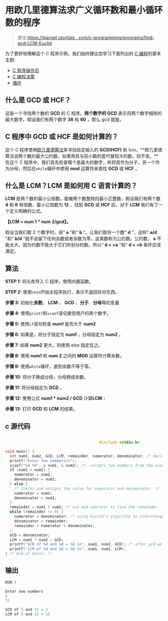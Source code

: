 # 用欧几里德算法求广义循环数和最小循环数的程序

> 原文:[https://learnet utortials . com/c-programming/programs/find-gcd-LCM-Euclid](https://learnetutorials.com/c-programming/programs/find-gcd-lcm-euclid)

为了更好地理解这个 C 程序示例，我们始终建议您学习下面列出的 [C 编程](../ "C programming")的基本主题:

*   [C 程序操作员](../../c-programming/operators "C program tokens")
*   [C 编程决策](../../c-programming/decision-making-statements "C programming decision making")
*   [循环](../../c-programming/loops "loops in C")

## 什么是 GCD 或 HCF？

这是一个寻找两个数的 **GCD** 的 C 程序。**两个数字的 GCD** 表示将两个数字相除的最大数字。假设我们有两个数字 **36** 和 **60** ，那么 gcd 就是。

## C 程序中 GCD 或 HCF 是如何计算的？

这个 C 程序使用[欧几里德算法](https://en.wikipedia.org/wiki/Euclidean_algorithm)来寻找给定输入的 **GCD(HCF)** 和 lcm。**欧几里德算法说两个数的最大公约数，如果用其与较小数的差代替较大的数，则不变。**在这个 C 程序中，我们首先检查哪个是最大的数字，并将其作为分子，另一个作为分母，然后在`while`循环中使用 **mod** 运算符来查找 **GCD** 或 **HCF** 。

## 什么是 LCM？LCM 是如何用 C 语言计算的？

**LCM** 是两个数的最小公倍数。能被两个数整除的最小正整数，假设我们有两个数 **4** 和 **6** 有倍数，最小公倍数为 **12** 。找到 **GCD** 或 **HCF** 后，对于 **LCM** 我们有了一个定义明确的公式。

**【LCM = num 1 * num 2/gcd】。**

假设当我们取 2 个数字时，说“ **a** ”和“ **b** ”。让我们取另一个数“ **d** ”，这样“ **a/d** ”和“ **b/d** ”就不会留下任何余数或者余数为零，这类数称为公约数。公约数， **s** 不能太大，因为约数不能大于它们所划分的数。所以“ **d < =a** ”和“ **d < =b** 条件应该满足。

## 算法

**STEP 1:** 将头库导入 C 程序，使用内置函数。

**STEP 2:** 使用`void`开始主程序执行，表示不返回任何东西。

**步骤 3:** 初始化**余数**、 **LCM** 、 **GCD** 、**分子**、**分母**等的变量

**步骤 4:** 使用`printf`和`scanf`语句接受用户的两个数字。

**步骤 5:** 使用`if`语句检查 **num1** 是否大于 **num2**

**步骤 6:** 如果是，将分子指定为 **num1** ，分母指定为 **num2** 。

**步骤 7:** 如果 **num2** 更大，则使用 else 指定反之。

**步骤 8:** 使用 **num1** 和 **num 2** 之间的 **MOD** 运算符计算余数。

**步骤 9:** 使用`while`循环，直到余数不等于零。

**步骤 10:** 将分子换成分母，分母换成余数。

**步骤 11:** 将分母指定为 **GCD** 。

**步骤 12:** 使用公式 **num1 * num2 / GCD** 计算**LCM**；

**步骤 13:** 打印 **GCD** 和 **LCM** 的结果。

## c 源代码

```c

                                          #include <stdio.h>

void main() {
  int num1, num2, GCD, LCM, remainder, numerator, denominator; /* declares the variables gcd, lcm, remainder etc as integers  */
  printf("Enter two numbers\n");
  scanf("%d %d", & num1, & num2); /*  accepts two numbers from the user  */
  if (num1 > num2) {
    numerator = num1;
    denominator = num2;
  } else {
    /* checks and assigns the value for numerator and denominator  */
    numerator = num2;
    denominator = num1;
  }
  remainder = num1 % num2; /* use mod operator to find the remainder  */
  while (remainder != 0) {
    numerator = denominator; /* using Euclid's algorithm to interchange the values of variables  */
    denominator = remainder;
    remainder = numerator % denominator;
  }
  GCD = denominator;
  LCM = num1 * num2 / GCD;
  printf("GCD of %d and %d = %d \n", num1, num2, GCD); /* after gcd we find out the value of lcm */
  printf("LCM of %d and %d = %d \n", num1, num2, LCM);
} /* End of main() */

```

## 输出

```c
RUN 1

Enter two numbers
5
15

GCD of 5 and 15 = 5
LCM of 5 and 15 = 15
```